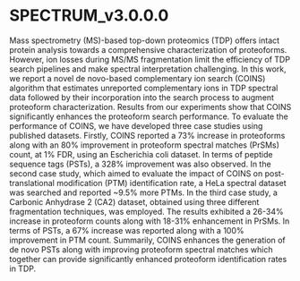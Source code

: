 # SPECTRUM_v3.0.0.0
Mass spectrometry (MS)-based top-down proteomics (TDP) offers intact protein analysis towards a comprehensive characterization of proteoforms. However, ion losses during MS/MS fragmentation limit the efficiency of TDP search pipelines and make spectral interpretation challenging. In this work, we report a novel de novo-based complementary ion search (COINS) algorithm that estimates unreported complementary ions in TDP spectral data followed by their incorporation into the search process to augment proteoform characterization. Results from our experiments show that COINS significantly enhances the proteoform search performance. To evaluate the performance of COINS, we have developed three case studies using published datasets. Firstly, COINS reported a 73% increase in proteoforms along with an 80% improvement in proteoform spectral matches (PrSMs) count, at 1% FDR, using an Escherichia coli dataset. In terms of peptide sequence tags (PSTs), a 328% improvement was also observed. In the second case study, which aimed to evaluate the impact of COINS on post-translational modification (PTM) identification rate, a HeLa spectral dataset was searched and reported ~9.5% more PTMs. In the third case study, a Carbonic Anhydrase 2 (CA2) dataset, obtained using three different fragmentation techniques, was employed. The results exhibited a 26-34% increase in proteoform counts along with 18-31% enhancement in PrSMs. In terms of PSTs, a 67% increase was reported along with a 100% improvement in PTM count. Summarily, COINS enhances the generation of de novo PSTs along with improving proteoform spectral matches which together can provide significantly enhanced proteoform identification rates in TDP. 
